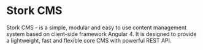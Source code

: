 # Stork CMS
Stork CMS - is a simple, modular and easy to use content management system based on client-side framework Angular 4. It is designed to provide a lightweight, fast and flexible core CMS with powerful REST API.
